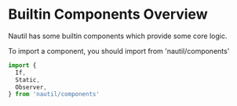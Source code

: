 # Builtin Components Overview

Nautil has some builtin components which provide some core logic.

To import a component, you should import from 'nautil/components'

```js
import {
  If,
  Static,
  Observer,
} from 'nautil/components'
```

